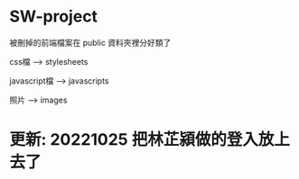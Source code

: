 # SW-project
被刪掉的前端檔案在 public 資料夾裡分好類了

css檔 --> stylesheets

javascript檔 --> javascripts

照片 --> images


# 更新: 20221025 把林芷潁做的登入放上去了
